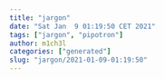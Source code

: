 ```yaml
---
title: "jargon"
date: "Sat Jan  9 01:19:50 CET 2021"
tags: ["jargon", "pipotron"]
author: m1ch3l
categories: ["generated"]
slug: "jargon/2021-01-09-01:19:50"
---
```



